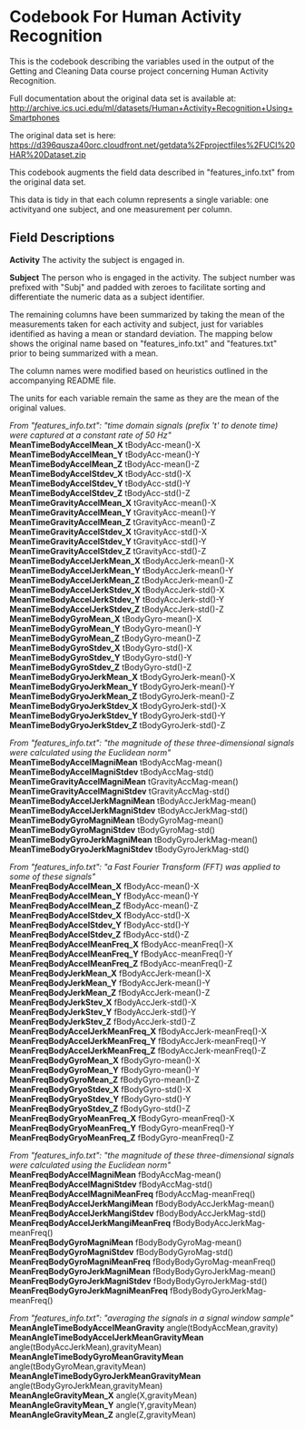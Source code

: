 Codebook For Human Activity Recognition
=======================================

This is the codebook describing the variables used in the output of the Getting
and Cleaning Data course project concerning Human Activity Recognition.

Full documentation about the original data set is available at:
http://archive.ics.uci.edu/ml/datasets/Human+Activity+Recognition+Using+Smartphones 

The original data set is here:
https://d396qusza40orc.cloudfront.net/getdata%2Fprojectfiles%2FUCI%20HAR%20Dataset.zip

This codebook augments the field data described in "features_info.txt" from the
original data set.

This data is tidy in that each column represents a single variable: one activityand one subject, and one measurement per column.

Field Descriptions
------------------

**Activity**
The activity the subject is engaged in.

**Subject**
The person who is engaged in the activity. The subject number was prefixed with "Subj" and padded with zeroes to facilitate sorting and differentiate the numeric data as a subject identifier.

The remaining columns have been summarized by taking the mean of the measurements taken for each activity and subject, just for variables identified as having a mean or standard deviation. The mapping below shows the original name based on "features_info.txt" and "features.txt" prior to being summarized with a mean.

The column names were modified based on heuristics outlined in the accompanying README file.

The units for each variable remain the same as they are the mean of the original values.

*From "features_info.txt": "time domain signals (prefix 't' to denote time) were
captured at a constant rate of 50 Hz"*  
**MeanTimeBodyAccelMean_X**                    tBodyAcc-mean()-X  
**MeanTimeBodyAccelMean_Y**                    tBodyAcc-mean()-Y  
**MeanTimeBodyAccelMean_Z**                    tBodyAcc-mean()-Z  
**MeanTimeBodyAccelStdev_X**                     tBodyAcc-std()-X  
**MeanTimeBodyAccelStdev_Y**                     tBodyAcc-std()-Y  
**MeanTimeBodyAccelStdev_Z**                     tBodyAcc-std()-Z  
**MeanTimeGravityAccelMean_X**                 tGravityAcc-mean()-X  
**MeanTimeGravityAccelMean_Y**                 tGravityAcc-mean()-Y  
**MeanTimeGravityAccelMean_Z**                 tGravityAcc-mean()-Z  
**MeanTimeGravityAccelStdev_X**                  tGravityAcc-std()-X  
**MeanTimeGravityAccelStdev_Y**                  tGravityAcc-std()-Y  
**MeanTimeGravityAccelStdev_Z**                  tGravityAcc-std()-Z  
**MeanTimeBodyAccelJerkMean_X**                tBodyAccJerk-mean()-X  
**MeanTimeBodyAccelJerkMean_Y**                tBodyAccJerk-mean()-Y  
**MeanTimeBodyAccelJerkMean_Z**                tBodyAccJerk-mean()-Z  
**MeanTimeBodyAccelJerkStdev_X**                 tBodyAccJerk-std()-X  
**MeanTimeBodyAccelJerkStdev_Y**                 tBodyAccJerk-std()-Y  
**MeanTimeBodyAccelJerkStdev_Z**                 tBodyAccJerk-std()-Z  
**MeanTimeBodyGyroMean_X**                   tBodyGyro-mean()-X  
**MeanTimeBodyGyroMean_Y**                   tBodyGyro-mean()-Y  
**MeanTimeBodyGyroMean_Z**                   tBodyGyro-mean()-Z  
**MeanTimeBodyGyroStdev_X**                    tBodyGyro-std()-X  
**MeanTimeBodyGyroStdev_Y**                    tBodyGyro-std()-Y  
**MeanTimeBodyGyroStdev_Z**                    tBodyGyro-std()-Z  
**MeanTimeBodyGryoJerkMean_X**               tBodyGyroJerk-mean()-X  
**MeanTimeBodyGryoJerkMean_Y**               tBodyGyroJerk-mean()-Y  
**MeanTimeBodyGryoJerkMean_Z**               tBodyGyroJerk-mean()-Z  
**MeanTimeBodyGryoJerkStdev_X**                tBodyGyroJerk-std()-X  
**MeanTimeBodyGryoJerkStdev_Y**                tBodyGyroJerk-std()-Y  
**MeanTimeBodyGryoJerkStdev_Z**                tBodyGyroJerk-std()-Z  

*From "features_info.txt": "the magnitude of these three-dimensional signals were calculated using the Euclidean norm"*  
**MeanTimeBodyAccelMagniMean**                   tBodyAccMag-mean()  
**MeanTimeBodyAccelMagniStdev**                    tBodyAccMag-std()  
**MeanTimeGravityAccelMagniMean**                tGravityAccMag-mean()  
**MeanTimeGravityAccelMagniStdev**                 tGravityAccMag-std()  
**MeanTimeBodyAccelJerkMagniMean**               tBodyAccJerkMag-mean()  
**MeanTimeBodyAccelJerkMagniStdev**                tBodyAccJerkMag-std()  
**MeanTimeBodyGyroMagniMean**                  tBodyGyroMag-mean()  
**MeanTimeBodyGyroMagniStdev**                   tBodyGyroMag-std()  
**MeanTimeBodyGyroJerkMagniMean**              tBodyGyroJerkMag-mean()  
**MeanTimeBodyGryoJerkMagniStdev**               tBodyGyroJerkMag-std()  

*From "features_info.txt": "a Fast Fourier Transform (FFT) was applied to some of these signals"*  
**MeanFreqBodyAccelMean_X**                    fBodyAcc-mean()-X  
**MeanFreqBodyAccelMean_Y**                    fBodyAcc-mean()-Y  
**MeanFreqBodyAccelMean_Z**                    fBodyAcc-mean()-Z  
**MeanFreqBodyAccelStdev_X**                     fBodyAcc-std()-X  
**MeanFreqBodyAccelStdev_Y**                     fBodyAcc-std()-Y  
**MeanFreqBodyAccelStdev_Z**                     fBodyAcc-std()-Z  
**MeanFreqBodyAccelMeanFreq_X**                fBodyAcc-meanFreq()-X  
**MeanFreqBodyAccelMeanFreq_Y**                fBodyAcc-meanFreq()-Y  
**MeanFreqBodyAccelMeanFreq_Z**                fBodyAcc-meanFreq()-Z  
**MeanFreqBodyJerkMean_X**                fBodyAccJerk-mean()-X  
**MeanFreqBodyJerkMean_Y**                fBodyAccJerk-mean()-Y  
**MeanFreqBodyJerkMean_Z**                fBodyAccJerk-mean()-Z  
**MeanFreqBodyJerkStev_X**                 fBodyAccJerk-std()-X  
**MeanFreqBodyJerkStev_Y**                 fBodyAccJerk-std()-Y  
**MeanFreqBodyJerkStev_Z**                 fBodyAccJerk-std()-Z  
**MeanFreqBodyAccelJerkMeanFreq_X**            fBodyAccJerk-meanFreq()-X  
**MeanFreqBodyAccelJerkMeanFreq_Y**            fBodyAccJerk-meanFreq()-Y  
**MeanFreqBodyAccelJerkMeanFreq_Z**            fBodyAccJerk-meanFreq()-Z  
**MeanFreqBodyGyroMean_X**                   fBodyGyro-mean()-X  
**MeanFreqBodyGyroMean_Y**                   fBodyGyro-mean()-Y  
**MeanFreqBodyGyroMean_Z**                   fBodyGyro-mean()-Z  
**MeanFreqBodyGryoStdev_X**                    fBodyGyro-std()-X  
**MeanFreqBodyGryoStdev_Y**                    fBodyGyro-std()-Y  
**MeanFreqBodyGryoStdev_Z**                    fBodyGyro-std()-Z  
**MeanFreqBodyGryoMeanFreq_X**               fBodyGyro-meanFreq()-X  
**MeanFreqBodyGryoMeanFreq_Y**               fBodyGyro-meanFreq()-Y  
**MeanFreqBodyGryoMeanFreq_Z**               fBodyGyro-meanFreq()-Z  

*From "features_info.txt": "the magnitude of these three-dimensional signals were calculated using the Euclidean norm"*  
**MeanFreqBodyAccelMagniMean**                   fBodyAccMag-mean()  
**MeanFreqBodyAccelMagniStdev**                    fBodyAccMag-std()  
**MeanFreqBodyAccelMagniMeanFreq**               fBodyAccMag-meanFreq()  
**MeanFreqBodyAccelJerkMangiMean**           fBodyBodyAccJerkMag-mean()  
**MeanFreqBodyAccelJerkMangiStdev**            fBodyBodyAccJerkMag-std()  
**MeanFreqBodyAccelJerkMangiMeanFreq**       fBodyBodyAccJerkMag-meanFreq()  
**MeanFreqBodyGyroMagniMean**              fBodyBodyGyroMag-mean()  
**MeanFreqBodyGyroMagniStdev**               fBodyBodyGyroMag-std()  
**MeanFreqBodyGyroMagniMeanFreq**          fBodyBodyGyroMag-meanFreq()  
**MeanFreqBodyGyroJerkMagniMean**          fBodyBodyGyroJerkMag-mean()  
**MeanFreqBodyGyroJerkMagniStdev**           fBodyBodyGyroJerkMag-std()  
**MeanFreqBodyGyroJerkMagniMeanFreq**      fBodyBodyGyroJerkMag-meanFreq()  

*From "features_info.txt": "averaging the signals in a signal window sample"*  
**MeanAngleTimeBodyAccelMeanGravity**          angle(tBodyAccMean,gravity)  
**MeanAngleTimeBodyAccelJerkMeanGravityMean** angle(tBodyAccJerkMean),gravityMean)  
**MeanAngleTimeBodyGyroMeanGravityMean**     angle(tBodyGyroMean,gravityMean)  
**MeanAngleTimeBodyGyroJerkMeanGravityMean** angle(tBodyGyroJerkMean,gravityMean)  
**MeanAngleGravityMean_X**                 angle(X,gravityMean)  
**MeanAngleGravityMean_Y**                 angle(Y,gravityMean)  
**MeanAngleGravityMean_Z**                 angle(Z,gravityMean)  

